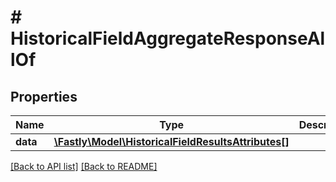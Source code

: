 # # HistoricalFieldAggregateResponseAllOf

## Properties

Name | Type | Description | Notes
------------ | ------------- | ------------- | -------------
**data** | [**\Fastly\Model\HistoricalFieldResultsAttributes[]**](HistoricalFieldResultsAttributes.md) |  | [optional] 


[[Back to API list]](../../README.md#endpoints) [[Back to README]](../../README.md)
